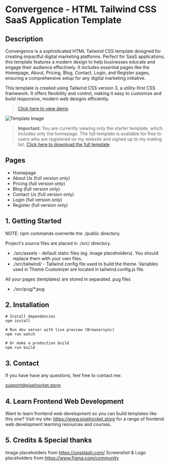 # Convergence - HTML Tailwind CSS SaaS Application Template

## Description

Convergence is a sophisticated HTML Tailwind CSS template designed for creating impactful digital marketing platforms. Perfect for SaaS applications, this template features a modern design to help businesses educate and engage their audience effectively. It includes essential pages like the Homepage, About, Pricing, Blog, Contact, Login, and Register pages, ensuring a comprehensive setup for any digital marketing initiative.

This template is created using Tailwind CSS version 3, a utility-first CSS framework. It offers flexibility and control, making it easy to customize and build responsive, modern web designs efficiently.

> [Click here to view demo](https://html-convergence-full.vercel.app/)

![Template Image](https://pixelrocket-public-assets.s3.eu-west-2.amazonaws.com/github-assets/convergence.png)

> **Important:** You are currently viewing only the starter template, which includes only the homepage. The full template is available for free to users who are registered on my website and signed up to my mailing list.
> [Click here to download the full template](https://pixelrocket.store/free-templates/html-templates/convergence-tailwind-html-website-template)


## Pages
- Homepage
- About Us (full version only)
- Pricing (full version only)
- Blog (full version only)
- Contact Us (full version only)
- Login (full version only)
- Register (full version only)


## 1. Getting Started

NOTE: npm commands overwrite the ./public directory.

Project's source files are placed in ./src/ directory. 
* ./src/assets - default static files (eg. image placeholders). You should replace them with your own files.
* ./src/tailwind/ - Tailwind config file used to build the theme. Variables used in Theme Customizer are located in tailwind.config.js file.

All your pages (templates) are stored in separated .pug files
* ./src/pug/*.pug 

## 2. Installation

```
# Install dependencies
npm install 

# Run dev server with live preview (Browsersync)
npm run watch

# Or make a production build 
npm run build
```

## 3. Contact

If you have have any questions, feel free to contact me:

support@pixelrocket.store

## 4. Learn Frontend Web Development

Want to learn frontend web development so you can build templates like this one? Visit my site: https://www.pixelrocket.store for a range of frontend web development learning resources and courses.

## 5. Credits & Special thanks

Image placeholders from https://unsplash.com/
Screenshot & Logo placeholders from https://www.figma.com/community
